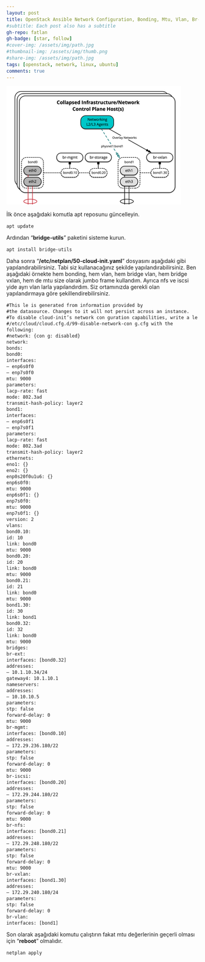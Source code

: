```yaml
---
layout: post
title: OpenStack Ansible Network Configuration, Bonding, Mtu, Vlan, Br-vlan, Br-vxlan With NETPLAN On Ubuntu 18
#subtitle: Each post also has a subtitle
gh-repo: fatlan
gh-badge: [star, follow]
#cover-img: /assets/img/path.jpg
#thumbnail-img: /assets/img/thumb.png
#share-img: /assets/img/path.jpg
tags: [openstack, network, linux, ubuntu]
comments: true
---
```

![Crepe](/assets/img/openstack-ansib-netplan-ubuntu/op-ub-net-conf01.png)

İlk önce aşağıdaki komutla apt reposunu güncelleyin.

~~~
apt update
~~~

Ardından “**bridge-utils**” paketini sisteme kurun.

~~~
apt install bridge-utils
~~~

Daha sonra “**/etc/netplan/50-cloud-init.yaml**” dosyasını aşağıdaki gibi yapılandırabilirsiniz. Tabi siz kullanacağınız şekilde yapılandırabilirsiniz. Ben aşağıdaki örnekte hem bonding, hem vlan, hem bridge vlan, hem bridge vxlan, hem de mtu size olarak jumbo frame kullandım. Ayrıca nfs ve iscsi yide ayrı vlan larla yapılandırdım. Siz ortamınızda gerekli olan yapılandırmaya göre şekillendirebilirsiniz.

~~~
#This le is generated from information provided by
#the datasource. Changes to it will not persist across an instance.
#To disable cloud-init’s network con guration capabilities, write a le
#/etc/cloud/cloud.cfg.d/99-disable-network-con g.cfg with the following:
#network: {con g: disabled}
network:
bonds:
bond0:
interfaces:
– enp6s0f0
– enp7s0f0
mtu: 9000
parameters:
lacp-rate: fast
mode: 802.3ad
transmit-hash-policy: layer2
bond1:
interfaces:
– enp6s0f1
– enp7s0f1
parameters:
lacp-rate: fast
mode: 802.3ad
transmit-hash-policy: layer2
ethernets:
eno1: {}
eno2: {}
enp0s20f0u1u6: {}
enp6s0f0:
mtu: 9000
enp6s0f1: {}
enp7s0f0:
mtu: 9000
enp7s0f1: {}
version: 2
vlans:
bond0.10:
id: 10
link: bond0
mtu: 9000
bond0.20:
id: 20
link: bond0
mtu: 9000
bond0.21:
id: 21
link: bond0
mtu: 9000
bond1.30:
id: 30
link: bond1
bond0.32:
id: 32
link: bond0
mtu: 9000
bridges:
br-ext:
interfaces: [bond0.32]
addresses:
– 10.1.10.34/24
gateway4: 10.1.10.1
nameservers:
addresses:
– 10.10.10.5
parameters:
stp: false
forward-delay: 0
mtu: 9000
br-mgmt:
interfaces: [bond0.10]
addresses:
– 172.29.236.180/22
parameters:
stp: false
forward-delay: 0
mtu: 9000
br-iscsi:
interfaces: [bond0.20]
addresses:
– 172.29.244.180/22
parameters:
stp: false
forward-delay: 0
mtu: 9000
br-nfs:
interfaces: [bond0.21]
addresses:
– 172.29.248.180/22
parameters:
stp: false
forward-delay: 0
mtu: 9000
br-vxlan:
interfaces: [bond1.30]
addresses:
– 172.29.240.180/24
parameters:
stp: false
forward-delay: 0
br-vlan:
interfaces: [bond1]
~~~

Son olarak aşağıdaki komutu çalıştırın fakat mtu değerlerinin geçerli olması için “**reboot**” olmalıdır.

~~~
netplan apply
~~~

